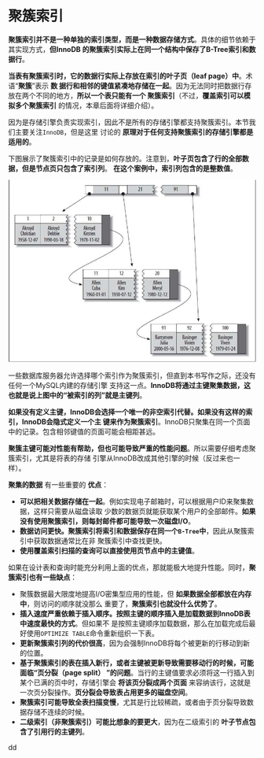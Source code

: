 聚簇索引
================================================================================
**聚簇索引并不是一种单独的索引类型，而是一种数据存储方式**。具体的细节依赖于其实现方式，**但InnoDB
的聚簇索引实际上在同一个结构中保存了B-Tree索引和数据行**。

**当表有聚簇索引时，它的数据行实际上存放在索引的叶子页（leaf page）中**。术语“**聚簇**”表示 **数
据行和相邻的键值紧凑地存储在一起**。因为无法同时把数据行存放在两个不同的地方，**所以一个表只能有一个
聚簇索引**（不过，**覆盖索引可以模拟多个聚簇索引** 的情况，本章后面将详细介绍）。

因为是存储引擎负责实现索引，因此不是所有的存储引擎都支持聚簇索引。本节我们主要关注`InnoDB`，但是这里
讨论的 **原理对于任何支持聚簇索引的存储引擎都是适用的**。

下图展示了聚簇索引中的记录是如何存放的。注意到，**叶子页包含了行的全部数据，但是节点页只包含了索引列**。
**在这个案例中，索引列包含的是整数值**。

![聚簇索引的数据分布](img/1.jpeg)

一些数据库服务器允许选择哪个索引作为聚簇索引，但直到本书写作之际，还没有任何一个MySQL内建的存储引擎
支持这一点。**InnoDB将通过主键聚集数据，这也就是说上图中的“被索引的列”就是主键列**。

**如果没有定义主键，InnoDB会选择一个唯一的非空索引代替。如果没有这样的索引，InnoDB会隐式定义一个主
键来作为聚簇索引**。InnoDB只聚集在同一个页面中的记录。包含相邻键值的页面可能会相距甚远。

**聚簇主键可能对性能有帮助，但也可能导致严重的性能问题**。所以需要仔细考虑聚簇索引，尤其是将表的存储
引擎从InnoDB改成其他引擎的时候（反过来也一样）。

**聚集的数据** 有一些重要的 **优点**：
+ **可以把相关数据存储在一起**。例如实现电子邮箱时，可以根据用户ID来聚集数据，这样只需要从磁盘读取
少数的数据页就能获取某个用户的全部邮件。**如果没有使用聚簇索引，则每封邮件都可能导致一次磁盘I/O**。
+ **数据访问更快。聚簇索引将索引和数据保存在同一个`B-Tree`中**，因此从聚簇索引中获取数据通常比在非
聚簇索引中查找更快。
+ **使用覆盖索引扫描的查询可以直接使用页节点中的主键值**。

如果在设计表和查询时能充分利用上面的优点，那就能极大地提升性能。同时，**聚簇索引也有一些缺点**：
+ 聚簇数据最大限度地提高I/O密集型应用的性能，但 **如果数据全部都放在内存中**，则访问的顺序就没那么
重要了，**聚簇索引也就没什么优势了**。
+ **插入速度严重依赖于插入顺序。按照主键的顺序插入是加载数据到InnoDB表中速度最快的方式**。但如果不
是按照主键顺序加载数据，那么在加载完成后最好使用`OPTIMIZE TABLE`命令重新组织一下表。
+ **更新聚簇索引列的代价很高**，因为会强制InnoDB将每个被更新的行移动到新的位置。
+ **基于聚簇索引的表在插入新行，或者主键被更新导致需要移动行的时候，可能面临“页分裂（page split）
”的问题**。当行的主键值要求必须将这一行插入到某个已满的页中时，存储引擎会 **将该页分裂成两个页面**
来容纳该行，这就是一次页分裂操作。**页分裂会导致表占用更多的磁盘空间**。
+ **聚簇索引可能导致全表扫描变慢**，尤其是行比较稀疏，或者由于页分裂导致数据存储不连续的时候。
+ **二级索引（非聚簇索引）可能比想象的要更大**，因为在二级索引的 **叶子节点包含了引用行的主键列**。





































































dd
